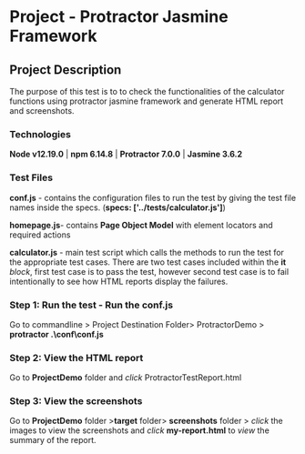 # Project - Protractor Jasmine Framework 


## Project Description
The purpose of this test is to to check the functionalities of the calculator functions using protractor jasmine framework and generate HTML report and screenshots.

### Technologies

**Node v12.19.0** |
**npm 6.14.8** |
**Protractor 7.0.0** |
**Jasmine 3.6.2**


### Test Files 
**conf.js** - contains the configuration files to run the test by giving the test file names inside the specs. (**specs: ['../tests/calculator.js']**)

**homepage.js**- contains **Page Object Model** with element locators and required actions

**calculator.js** - main test script which calls the methods to run the test for the appropriate test cases.  There are two test cases included within the **it** *block*, first test case is to pass the test, however second test case is to fail intentionally to see how HTML reports display the failures.

### Step 1: Run the test - Run the conf.js
Go to commandline > Project Destination Folder> ProtractorDemo > **protractor .\conf\conf.js**

### Step 2: View the HTML report 
Go to **ProjectDemo** folder and *click* ProtractorTestReport.html 

### Step 3: View the screenshots
Go to **ProjectDemo** folder >**target** folder> **screenshots** folder > *click* the images to view the screenshots
and *click* **my-report.html** to *view* the summary of the report.
